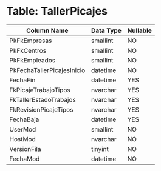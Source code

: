 # Table: TallerPicajes

| Column Name | Data Type | Nullable |
|-------------|-----------|----------|
| PkFkEmpresas | smallint | NO |
| PkFkCentros | smallint | NO |
| PkFkEmpleados | smallint | NO |
| PkFechaTallerPicajesInicio | datetime | NO |
| FechaFin | datetime | YES |
| FkPicajeTrabajoTipos | nvarchar | YES |
| FkTallerEstadoTrabajos | nvarchar | YES |
| FkRevisionPicajeTipos | nvarchar | YES |
| FechaBaja | datetime | YES |
| UserMod | smallint | NO |
| HostMod | nvarchar | NO |
| VersionFila | tinyint | NO |
| FechaMod | datetime | NO |
